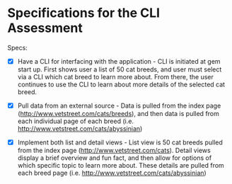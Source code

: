 # Specifications for the CLI Assessment

Specs:
- [X] Have a CLI for interfacing with the application - CLI is initiated at gem start up. First shows user a list of 50 cat breeds, and user must select via a CLI which cat breed to learn more about. From there, the user continues to use the CLI to learn about more details of the selected cat breed.

- [X] Pull data from an external source - Data is pulled from the index page (http://www.vetstreet.com/cats/breeds), and then data is pulled from each individual page of each breed (i.e. http://www.vetstreet.com/cats/abyssinian)

- [X] Implement both list and detail views - List view is 50 cat breeds pulled from the index page (http://www.vetstreet.com/cats). Detail views display a brief overview and fun fact, and then allow for options of which specific topic to learn more about. These details are pulled from each breed page (i.e. http://www.vetstreet.com/cats/abyssinian)
